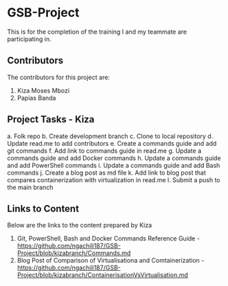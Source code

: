 # GSB-Project
This is for the completion of the training I and my teammate are participating in.
## Contributors
The contributors for this project are:
1. Kiza Moses Mbozi
2. Papias Banda

## Project Tasks - Kiza
a.	Folk repo
b.	Create development branch
c.	Clone to local repository
d.	Update read.me to add contributors
e.	Create a commands guide and add git commands
f.	Add link to commands guide in read.me
g.	Update a commands guide and add Docker commands
h.	Update a commands guide and add PowerShell commands
i.	Update a commands guide and add Bash commands
j.	Create a blog post as md file
k.	Add link to blog post that compares containerization with virtualization in read.me 
l.	Submit a push to the main branch

## Links to Content
Below are the links to the content prepared by Kiza
1. Git, PowerShell, Bash and Docker Commands Reference Guide - https://github.com/ngachili187/GSB-Project/blob/kizabranch/Commands.md
2. Blog Post of Comparison of Virtualisationa and Comtainerization - https://github.com/ngachili187/GSB-Project/blob/kizabranch/ContainerisationVsVirtualisation.md


